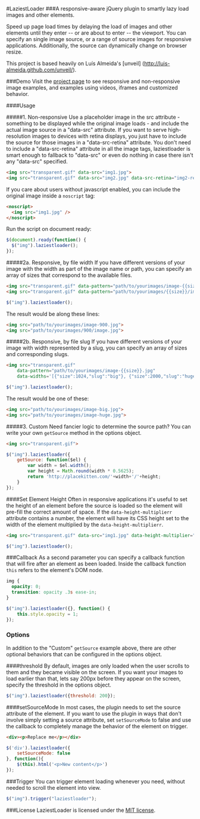 #LaziestLoader
###A responsive-aware jQuery plugin to smartly lazy load images and other elements.

Speed up page load times by delaying the load of images and other elements until they enter -- or are about to enter -- the viewport. You can specify an single image source, or a range of source images for responsive applications. Additionally, the source can dynamically change on browser resize.

This project is based heavily on Luís Almeida's [unveil] (http://luis-almeida.github.com/unveil/).

###Demo
Visit the [project page](http://sjwilliams.github.io/laziestloader/) to see responsive and non-responsive image examples, and examples using videos, iframes and customized behavior.

####Usage

#####1. Non-responsive
Use a placeholder image in the src attribute - something to be displayed while the original image loads - and include the actual image source in a "data-src" attribute.
If you want to serve high-resolution images to devices with retina displays, you just have to include the source for those images in a "data-src-retina" attribute.
You don't need to include a "data-src-retina" attribute in all the image tags, laziestloader is smart enough to fallback to "data-src" or even do nothing in case there isn't any "data-src" specified.
```html
<img src="transparent.gif" data-src="img1.jpg">
<img src="transparent.gif" data-src="img2.jpg" data-src-retina="img2-retina.jpg">
```
If you care about users without javascript enabled, you can include the original image inside a ```noscript``` tag:
```html
<noscript>
  <img src="img1.jpg" />
</noscript>
```
Run the script on document ready:
```javascript
$(document).ready(function() {
  $("img").laziestloader();
});
```
#####2a. Responsive, by file width
If you have different versions of your image with the width as part of the image name or path, you can specify an array of sizes that correspond to the available files.

```html
<img src="transparent.gif" data-pattern="path/to/yourimages/image-{{size}}.jpg" data-pattern-retina="path/to/yourimages/image-{{size}}@2x.jpg" data-widths="[320, 640, 900, 1564]">
<img src="transparent.gif" data-pattern="path/to/yourimages/{{size}}/image.jpg" data-pattern-retina="path/to/yourimages/{{size}}/image@2x.jpg" data-widths="[320, 640, 900, 1564]">
```
```javascript
$("img").laziestloader();
```

The result would be along these lines:
```html
<img src="path/to/yourimages/image-900.jpg">
<img src="path/to/yourimages/900/image.jpg">
```

#####2b. Responsive, by file slug
If you have different versions of your image with width represented by a slug, you can specify an array of sizes and corresponding slugs.
```html
<img src="transparent.gif" 
	data-pattern="path/to/yourimages/image-{{size}}.jpg"
	data-widths='[{"size":1024,"slug":"big"}, {"size":2000,"slug":"huge"}]'>
```
```javascript
$("img").laziestloader();
```

The result would be one of these:
```html
<img src="path/to/yourimages/image-big.jpg">
<img src="path/to/yourimages/image-huge.jpg">
```

#####3. Custom
Need fancier logic to determine the source path? You can write your own `getSource` method in the options object.
```html
<img src="transparent.gif">
```
```javascript
$("img").laziestloader({
	getSource: function($el) {
	    var width = $el.width();
	    var height = Math.round(width * 0.5625);
	    return 'http://placekitten.com/'+width+'/'+height;
	}
});
```
####Set Element Height
Often in responsive applications it's useful to set the height of an element before the source is loaded so the element will pre-fill the correct amount of space. If the `data-height-multiplierr` attribute contains a number, the element will have its CSS height set to the width of the element multiplied by the `data-height-multiplierr`.
```html
<img src="transparent.gif" data-src="img1.jpg" data-height-multiplier="0.5625">
```
```javascript
$("img").laziestloader();
```

###Callback
As a second parameter you can specify a callback function that will fire after an element as been loaded.
Inside the callback function ```this``` refers to the element's DOM node.
```css
img {
  opacity: 0;
  transition: opacity .3s ease-in;
}
```
```javascript
$("img").laziestloader({}, function() {
	this.style.opacity = 1;
});
```

### Options
In addition to the "Custom" `getSource` example above, there are other optional behaviors that can be configured in the options object.

####threshold
By default, images are only loaded when the user scrolls to them and they became visible on the screen.
If you want your images to load earlier than that, lets say 200px before they appear on the screen, specify the threshold in the options object.
```javascript
$("img").laziestloader({threshold: 200});
```

####setSourceMode
In most cases, the plugin needs to set the source attribute of the element. If you want to use the plugin in ways that don't involve simply setting a source attribute, set `setSourceMode` to false and use the callback to completely manage the behavior of the element on trigger.

```html
<div><p>Replace me</p></div>
```
```js
$('div').laziestloader({
    setSourceMode: false
}, function(){
    $(this).html('<p>New content</p>')
});
```

###Trigger
You can trigger element loading whenever you need, without needed to scroll the element into view.
```javascript
$("img").trigger("laziestloader");
```

###License
LaziestLoader is licensed under the [MIT license](http://opensource.org/licenses/MIT).
